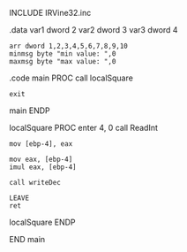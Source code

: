 INCLUDE IRVine32.inc

.data
	var1 dword 2
	var2 dword 3
	var3 dword 4

	arr dword 1,2,3,4,5,6,7,8,9,10
	minmsg byte "min value: ",0
	maxmsg byte "max value: ",0 

.code
main PROC
	call localSquare
	

	exit
main ENDP

localSquare PROC
	enter 4, 0
	call ReadInt

	mov [ebp-4], eax

	mov eax, [ebp-4]
	imul eax, [ebp-4]

	call writeDec

	LEAVE
	ret
localSquare ENDP

END main

